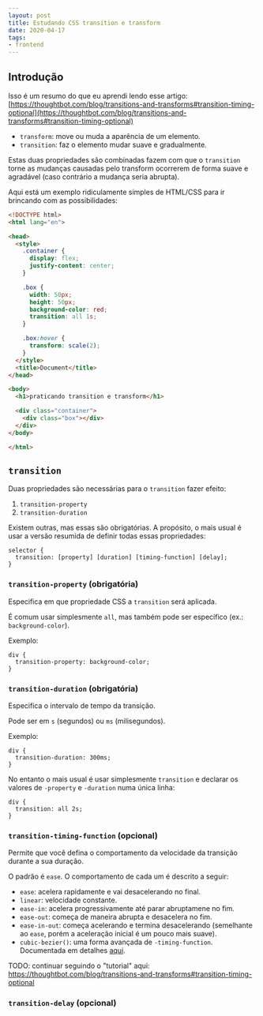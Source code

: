 ```yaml
---
layout: post
title: Estudando CSS transition e transform
date: 2020-04-17
tags:
- frontend
---
```


## Introdução

Isso é um resumo do que eu aprendi lendo esse artigo: [https://thoughtbot.com/blog/transitions-and-transforms#transition-timing-optional](https://thoughtbot.com/blog/transitions-and-transforms#transition-timing-optional)

- `transform`: move ou muda a aparência de um elemento.
- `transition`: faz o elemento mudar suave e gradualmente.

Estas duas propriedades são combinadas fazem com que o `transition` torne as mudanças causadas pelo transform ocorrerem de forma suave e agradável (caso contrário a mudança seria abrupta).

Aqui está um exemplo ridiculamente simples de HTML/CSS para ir brincando com as possibilidades:
```html
<!DOCTYPE html>
<html lang="en">

<head>
  <style>
    .container {
      display: flex;
      justify-content: center;
    }

    .box {
      width: 50px;
      height: 50px;
      background-color: red;
      transition: all 1s;
    }

    .box:hover {
      transform: scale(2);
    }
  </style>
  <title>Document</title>
</head>

<body>
  <h1>praticando transition e transform</h1>

  <div class="container">
    <div class="box"></div>
  </div>
</body>

</html>
```

## `transition`

Duas propriedades são necessárias para o `transition` fazer efeito:

1. `transition-property`
2. `transition-duration`

Existem outras, mas essas são obrigatórias. A propósito, o mais usual é usar a versão resumida de definir todas essas propriedades:

```
selector {
  transition: [property] [duration] [timing-function] [delay];
}
```

### `transition-property` (obrigatória)

Especifica em que propriedade CSS a `transition` será aplicada.

É comum usar simplesmente `all`, mas também pode ser específico (ex.: `background-color`).

Exemplo:
```
div {
  transition-property: background-color;
}
```

### `transition-duration` (obrigatória)

Especifica o intervalo de tempo da transição.

Pode ser em `s` (segundos) ou `ms` (milisegundos).

Exemplo:
```
div {
  transition-duration: 300ms;
}
```

No entanto o mais usual é usar simplesmente `transition` e declarar os valores de `-property` e `-duration` numa única linha:
```
div {
  transition: all 2s;
}
```

### `transition-timing-function` (opcional)

Permite que você defina o comportamento da velocidade da transição durante a sua duração.

O padrão é `ease`. O comportamento de cada um é descrito a seguir:

- `ease`: acelera rapidamente e vai desacelerando no final.
- `linear`: velocidade constante.
- `ease-in`: acelera progressivamente até parar abruptamene no fim.
- `ease-out`: começa de maneira abrupta e desacelera no fim.
- `ease-in-out`: começa acelerando e termina desacelerando (semelhante ao `ease`, porém a aceleração inicial é um pouco mais suave).
- `cubic-bezier()`: uma forma avançada de `-timing-function`. Documentada em detalhes [aqui](https://developer.mozilla.org/en-US/docs/Web/CSS/easing-function).


TODO: continuar seguindo o "tutorial" aqui: https://thoughtbot.com/blog/transitions-and-transforms#transition-timing-optional


### `transition-delay` (opcional)



